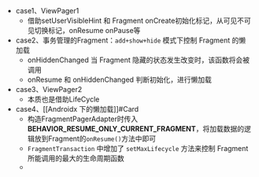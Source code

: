 - case1、ViewPager1
	- 借助setUserVisibleHint 和 Fragment onCreate初始化标记，从可见不可见切换标记，onResume onPause等
- case2、事务管理的Fragment：`add+show+hide` 模式下控制 Fragment 的懒加载
	- onHiddenChanged
	  当 Fragment 隐藏的状态发生改变时，该函数将会被调用
	- onResume 和 onHiddenChanged 判断初始化，进行懒加载
- case3、ViewPager2
	- 本质也是借助LifeCycle
- case4、[[Androidx 下的懒加载]]#Card
	- 构造FragmentPagerAdapter时传入**BEHAVIOR_RESUME_ONLY_CURRENT_FRAGMENT**，将加载数据的逻辑放到Fragment的`onResume()`方法中即可
	- `FragmentTransaction` 中增加了 `setMaxLifecycle` 方法来控制 Fragment 所能调用的最大的生命周期函数
	-